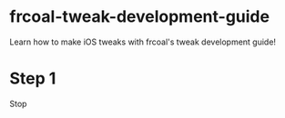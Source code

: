 # frcoal-tweak-development-guide
Learn how to make iOS tweaks with frcoal's tweak development guide!


# Step 1
Stop

